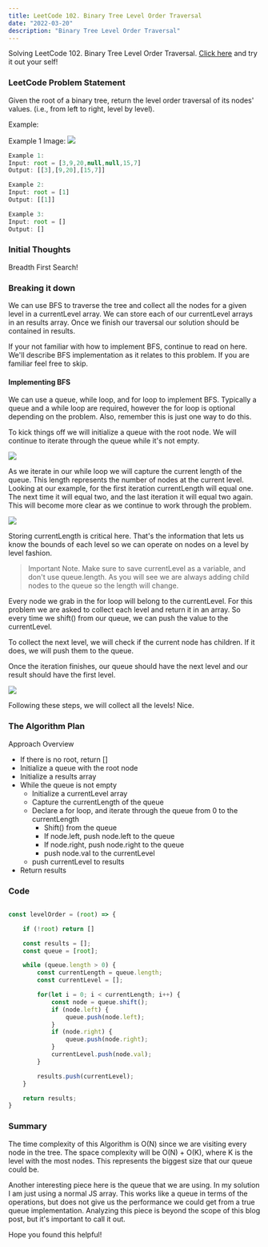 ```yaml
---
title: LeetCode 102. Binary Tree Level Order Traversal
date: "2022-03-20"
description: "Binary Tree Level Order Traversal"
---
```


Solving LeetCode 102. Binary Tree Level Order Traversal. [Click here](https://leetcode.com/problems/binary-tree-level-order-traversal/) and try it out your self!


### LeetCode Problem Statement

Given the root of a binary tree, return the level order traversal of its nodes' values. (i.e., from left to right, level by level).

Example:

Example 1 Image:
![](LeetCodeExample1.png)

```javascript
Example 1:
Input: root = [3,9,20,null,null,15,7]
Output: [[3],[9,20],[15,7]]

Example 2:
Input: root = [1]
Output: [[1]]

Example 3: 
Input: root = []
Output: []
```
 
### Initial Thoughts

Breadth First Search! 

### Breaking it down

We can use BFS to traverse the tree and collect all the nodes for a given level in a currentLevel array. We can store each of our currentLevel arrays in an results array. Once we finish our traversal our solution should be contained in results.

If your not familiar with how to implement BFS, continue to read on here. We'll describe BFS implementation as it
relates to this problem. If you are familiar feel free to skip. 

#### Implementing BFS

We can use a queue, while loop, and for loop to implement BFS. Typically a queue and a while loop are required, 
however the for loop is optional depending on the problem. Also, remember this is just one way to do this. 

To kick things off we will initialize a queue with the root node. We will continue to iterate through the queue
while it's not empty.

![](BfsStartingPoint.png)

As we iterate in our while loop we will capture the current length of the queue. 
This length represents the number of nodes at the current level. Looking at our example, 
for the first iteration currentLength will equal one. The next time it will equal two, and the 
last iteration it will equal two again. This will become more clear as we continue to work through the problem. 

![](BfsCurrentLength.png)

Storing currentLength is critical here. That's the information that lets us know the bounds of each level so we can operate on nodes on a level by level fashion.

> Important Note. Make sure to save currentLevel as a variable, and don't use queue.length. As you will
> see we are always adding child nodes to the queue so the length will change.

Every node we grab in the for loop will belong to the currentLevel. For this problem we are asked to collect
each level and return it in an array. So every time we shift() from our queue, we can 
push the value to the currentLevel.

To collect the next level, we will check if the current node has children. If it does, we will push them to the queue. 

Once the iteration finishes, our queue should have the next level and our result should have the first level.

![](BfsSecondIteration.png)

Following these steps, we will collect all the levels! Nice.


### The Algorithm Plan

Approach Overview
* If there is no root, return []
* Initialize a queue with the root node
* Initialize a results array
* While the queue is not empty
  * Initialize a currentLevel array
  * Capture the currentLength of the queue
  * Declare a for loop, and iterate through the queue from 0 to the currentLength
    * Shift() from the queue
    * If node.left, push node.left to the queue
    * If node.right, push node.right to the queue
    * push node.val to the currentLevel
  * push currentLevel to results
* Return results

### Code

```javascript

const levelOrder = (root) => {

    if (!root) return []

    const results = [];
    const queue = [root];

    while (queue.length > 0) {
        const currentLength = queue.length;
        const currentLevel = [];

        for(let i = 0; i < currentLength; i++) {
            const node = queue.shift();
            if (node.left) {
                queue.push(node.left);
            }
            if (node.right) {
                queue.push(node.right);
            }
            currentLevel.push(node.val);
        }

        results.push(currentLevel);
    }

    return results;
}
```

### Summary

The time complexity of this Algorithm is O(N) since we are visiting every node in the tree. 
The space complexity will be O(N) + O(K), where K is the level with the most nodes. This 
represents the biggest size that our queue could be. 

Another interesting piece here is the queue that we are using. In my solution I am just using a 
normal JS array. This works like a queue in terms of the operations, but does not give us the 
performance we could get from a true queue implementation. Analyzing this piece is beyond the 
scope of this blog post, but it's important to call it out.

Hope you found this helpful! 

